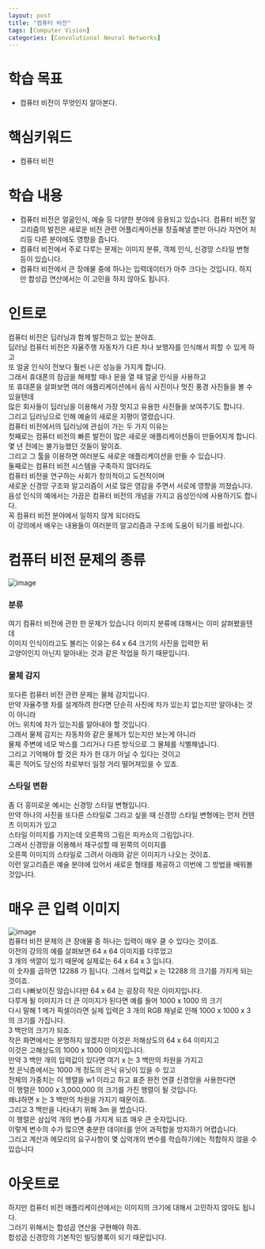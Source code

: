 ```yaml
---
layout: post
title: "컴퓨터 비전"
tags: [Computer Vision]
categories: [Convolutional Neural Networks]
---
```


# 학습 목표
- 컴퓨터 비전이 무엇인지 알아본다.

# 핵심키워드
- 컴퓨터 비전

# 학습 내용
- 컴퓨터 비전은 얼굴인식, 예술 등 다양한 분야에 응용되고 있습니다. 컴퓨터 비전 알고리즘의 발전은 새로운 비전 관련 어플리케이션을 창출해낼 뿐만 아니라 자연어 처리등 다른 분야에도 영향을 줍니다.
- 컴퓨터 비전에서 주로 다루는 문제는 이미지 분류, 객체 인식, 신경망 스타일 변형 등이 있습니다.
- 컴퓨터 비전에서 큰 장애물 중에 하나는 입력데이터가 아주 크다는 것입니다. 하지만 합성곱 연산에서는 이 고민을 하지 않아도 됩니다.

# 인트로
컴퓨터 비전은 딥러닝과 함께 발전하고 있는 분야죠.      
딥러닝 컴퓨터 비전은 자율주행 자동차가 다른 차나 보행자를 인식해서 피할 수 있게 하고          
또 얼굴 인식이 전보다 훨씬 나은 성능을 가지게 합니다.        
그래서 휴대폰의 잠금을 해제할 때나 문을 열 때 얼굴 인식을 사용하고         
또 휴대폰을 살펴보면 여러 애플리케이션에서 음식 사진이나 멋진 풍경 사진들을 볼 수 있을텐데           
많은 회사들이 딥러닝을 이용해서 가장 멋지고 유용한 사진들을 보여주기도 합니다.         
그리고 딥러닝으로 인해 예술의 새로운 지평이 열렸습니다.         
컴퓨터 비전에서의 딥러닝에 관심이 가는 두 가지 이유는         
첫째로는 컴퓨터 비전의 빠른 발전이 많은 새로운 애플리케이션들이 만들어지게 합니다.         
몇 년 전에는 불가능했던 것들이 말이죠.        
그리고 그 툴을 이용하면 여러분도 새로운 애플리케이션을 만들 수 있습니다.         
둘째로는 컴퓨터 비전 시스템을 구축하지 않더라도           
컴퓨터 비전을 연구하는 사회가 창의적이고 도전적이며           
새로운 신경망 구조와 알고리즘이 서로 많은 영감을 주면서 서로에 영향을 끼쳤습니다.       
음성 인식의 예에서는 가끔은 컴퓨터 비전의 개념을 가지고 음성인식에 사용하기도 합니다.        
꼭 컴퓨터 비전 분야에서 일하지 않게 되더라도       
이 강의에서 배우는 내용들이 여러분의 알고리즘과 구조에 도움이 되기를 바랍니다.      

# 컴퓨터 비전 문제의 종류
![image](https://user-images.githubusercontent.com/50114210/71303742-5271a180-2400-11ea-840c-ad108132a11d.png)       
### 분류
여기 컴퓨터 비전에 관한 한 문제가 있습니다 이미지 분류에 대해서는 이미 살펴봤을텐데         
이미지 인식이라고도 불리는 이유는 64 x 64 크기의 사진을 입력한 뒤          
고양이인지 아닌지 알아내는 것과 같은 작업을 하기 때문입니다.          

### 물체 감지
또다른 컴퓨터 비전 관련 문제는 물체 감지입니다.               
만약 자율주행 차를 설계하려 한다면 단순히 사진에 차가 있는지 없는지만 알아내는 것이 아니라           
어느 위치에 차가 있는지를 알아내야 할 것입니다.                
그래서 물체 감지는 자동차와 같은 물체가 있는지만 보는게 아니라          
물체 주변에 네모 박스를 그리거나 다른 방식으로 그 물체를 식별해냅니다.         
그리고 기억해야 할 것은 차가 한 대가 아닐 수 있다는 것이고       
혹은 적어도 당신의 차로부터 일정 거리 떨어져있을 수 있죠.          

### 스타일 변환
좀 더 흥미로운 예시는 신경망 스타일 변형입니다.        
만약 하나의 사진을 또다른 스타일로 그리고 싶을 때 신경망 스타일 변형에는 먼저 컨텐츠 이미지가 있고         
스타일 이미지를 가지는데 오른쪽의 그림은 피카소의 그림입니다.          
그래서 신경망을 이용해서 재구성할 때 왼쪽의 이미지를            
오른쪽 이미지의 스타일로 그려서 아래와 같은 이미지가 나오는 것이죠.       
이런 알고리즘은 예술 분야에 있어서 새로운 형태를 제공하고 이번에 그 방법을 배워볼 것입니다.    

# 매우 큰 입력 이미지
![image](https://user-images.githubusercontent.com/50114210/71303746-5f8e9080-2400-11ea-8f64-e6b84e462bd7.png)         
컴퓨터 비전 문제의 큰 장애물 중 하나는 입력이 매우 클 수 있다는 것이죠.         
이전의 강의의 예를 살펴보면 64 x 64 이미지를 다루었고         
3 개의 색깔이 있기 때문에 실제로는 64 x 64 x 3 입니다.         
이 숫자를 곱하면 12288 가 됩니다. 그래서 입력값 x 는 12288 의 크기를 가지게 되는 것이죠.          
그리 나빠보이진 않습니다만 64 x 64 는 굉장히 작은 이미지입니다.                
다루게 될 이미지가 더 큰 이미지가 된다면 예를 들어 1000 x 1000 의 크기          
다시 말해 1 메가 픽셀이라면 실제 입력은 3 개의 RGB 채널로 인해 1000 x 1000 x 3 의 크기를 가집니다.        
3 백만의 크기가 되죠.          
작은 화면에서는 분명하지 않겠지만 이것은 저해상도의 64 x 64 이미지고               
이것은 고해상도의 1000 x 1000 이미지입니다.                      
만약 3 백만 개의 입력값이 있다면 여기 x 는 3 백만의 차원을 가지고                   
첫 은닉층에서는 1000 개 정도의 은닉 유닛이 있을 수 있고               
전체의 가중치는 이 행렬을 w1 이라고 하고 표준 완전 연결 신경망을 사용한다면         
이 행렬은 1000 x 3,000,000 의 크기를 가진 행렬이 될 것입니다.              
왜냐하면 x 는 3 백만의 차원을 가지기 때문이죠.         
그리고 3 백만을 나타내기 위해 3m 을 썼습니다.          
이 행렬은 삼십억 개의 변수를 가지게 되죠 매우 큰 숫자입니다.     
이렇게 변수의 수가 많으면 충분한 데이터를 얻어 과적합을 방지하기 어렵습니다.          
그리고 계산과 메모리의 요구사항이 몇 십억개의 변수를 학습하기에는 적합하지 않을 수 있습니다

# 아웃트로
하지만 컴퓨터 비전 애플리케이션에서는 이미지의 크기에 대해서 고민하지 않아도 됩니다.         
그러기 위해서는 합성곱 연산을 구현해야 하죠.        
합성곱 신경망의 기본적인 빌딩블록이 되기 때문입니다.          
